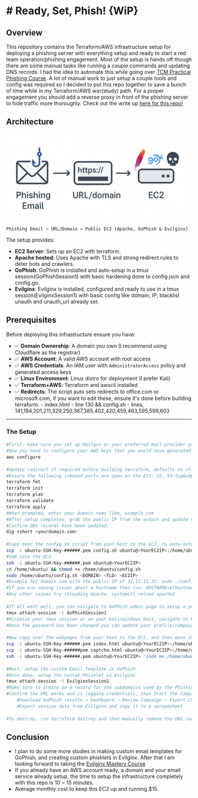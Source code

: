 # # Ready, Set, Phish! {WiP}

## Overview

This repository contains the Terraform/AWS infrastructure setup for deploying a phishing server with everything setup and ready to start a red team operation/phishing engagement. 
Most of the setup is hands off though there are some manual tasks like running a couple commands and updating DNS records.
I had the idea to automate this while going over [TCM Practical Phishing Course](https://academy.tcm-sec.com/p/practical-phishing-campaigns). A lot of manual work to just setup a couple tools and config was required so I decided to put this repo together to save a bunch of time while in my Terraform/AWS war(study) path.
For a proper engagement you should add a reverse proxy in front of the phishing server to hide traffic more thoroughly.
Check out the write up [here for this repo!](https://cyberchronicles.org/posts/6/)

## Architecture
![architecture diagram](/architecture.png)
```
Phishing Email → URL/Domain → Public EC2 (Apache, GoPhish & Evilginx)
```

The setup provides:
- **EC2 Server**: Sets up an EC2 with terraform.
- **Apache hosted**: Uses Apache with TLS and strong redirect rules to deter bots and crawlers.
- **GoPhish**: GoPhish is installed and auto-setup in a tmux session(GoPhishSession1) with basic hardening done to config.json and config.go.
- **Evilginx**: Evilginx is installed, configured and ready to use in a tmux session(EvilginxSession1) with basic config like domain, IP, blacklist unauth and unauth_url already set.
  
## Prerequisites

Before deploying this infrastructure ensure you have:

- ✅ **Domain Ownership**: A domain you own (I recommend using Cloudflare as the registrar)
- ✅ **AWS Account**: A valid AWS account with root access
- ✅ **AWS Credentials**: An IAM user with `AdministratorAccess` policy and generated access keys
- ✅ **Linux Environment**: Linux distro for deployment (I prefer Kali)
- ✅ **Terraform+AWS**: Terraform and awscli installed
- ✅ **Redirects**: The script auto sets redirects to office.com or microsoft.com, if you want to edit these, ensure it's done before building terraform.
                     - index.html - line 130 && config.sh - lines, 141,194,201,211,329,250,367,385,402,420,459,463,595,599,603
---

### The Setup

```bash
#First, make sure you set up Mailgun or your preferred mail provider you intend to use.
#Now you need to configure your AWS keys that you would have generated from your AWS IAM user, (ensure awscli is installed): 
aws configure

#Update redirect if required before building terraform, defaults to office.com - Line 130 - index.html.
#Ensure the following inbound ports are open on the EC2: 22, 53-tcp&udp, 80, 443, 3333
terraform fmt
terraform init
terraform plan
terraform validate
terraform apply
#When prompted, enter your domain name like, example.com
#After setup completes, grab the public IP from the output and update the DNS records for your domain with an A record that points to the new Ec2 IP (DNS only).
#Confirm DNS records have been updated:
dig +short <yourdomain.com>

#Copy over the config.sh script from your host to the EC2, to auto-setup Apache, TLS, GoPhish and Evilginx on the Ec2:
scp -i ubuntu-SSH-Key-######.pem config.sh ubuntu@<YourEC2IP>:/home/ubuntu/
#SSH into the EC2
ssh -i ubuntu-SSH-Key-######.pem ubuntu@<YourEC2IP>
cd /home/ubuntu/ && chmod +x /home/ubuntu/config.sh
sudo /home/ubuntu/config.sh <DOMAIN> <TLD> <EC2IP>
#Example for domain.com with the public IP of 32.11.11.32: sudo ./config.sh domain com 32.11.11.32
#If you are seeing issues about a hostname then run: HOSTNAME=$(hostname) && echo "127.0.1.1 $HOSTNAME" | sudo tee -a /e> /dev/null
#Any other issues try reloading Apache: systemctl reload apache2

#If all went well, you can navigate to GoPhish admin page to setup a profile, but first grab the password:
tmux attach-session -t GoPhishSession1
#Minimize your tmux session or on your kali/windows host, navigate to https://<YourEC2IP>:3333/ (Make sure it's your EC2 IP not your domain name) to change your password for GoPhish (make note of it as you will not be given another chance)
#Once the password has been changed you can update your profile/campaign.

#Now copy over the webpages from your host to the EC2, and then move them to the web root folder. Ensure you are using your pem file name and your EC2 Public IP.
scp -i ubuntu-SSH-Key-######.pem index.html ubuntu@<YourEC2IP>:/home/ubuntu/
scp -i ubuntu-SSH-Key-######pem captcha.html ubuntu@<YourEC2IP>:/home/ubuntu/
ssh -i ubuntu-SSH-Key-######.pem ubuntu@<YourEC2IP> 'sudo mv /home/ubuntu/index.html /var/www/<yourdomain>/ && sudo mv /home/ubuntu/captcha.html /var/www/<yourdomain>/'

#Next, setup the custom Email Template in GoPhish
#Once done, setup the custom Phishlet in Evilginx
tmux attach-session -t EvilginxSession1
#Make sure to create an A record for the subdomains used by the Phishlet
#Confirm the URL works and is logging credentials, then Start the Campaign!
	#Download GoPhish results → Dashboard → Review Campaign → Export CSV
	#Export session data from Evilginx and copy it to a spreadsheet.
	
#To destroy, run terraform destroy and then manually remove the DNS records.
```

## Conclusion
- I plan to do some more studies in making custom email templates for GoPhish, and creating custom phishlets in Evilginx. After that I am looking forward to taking the [Evilginx Mastery Course](https://academy.breakdev.org/evilginx-mastery)
- If you already have an AWS account ready, a domain and your email service already setup, the time to setup the infrastructure completely with this repo is 10 ~ 15 minutes.
- Average monthly cost to keep this EC2 up and running $15.
